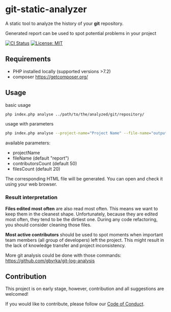 # git-static-analyzer

A static tool to analyze the history of your **git** repository.

Generated report can be used to spot potential problems in your project

[![CI Status](https://github.com/gbyrka/git-static-analyzer/workflows/CI/badge.svg?branch=master&event=push)](https://github.com/gbyrka/git-static-analyzer/actions) [![License: MIT](https://img.shields.io/badge/License-MIT-yellow.svg)](https://opensource.org/licenses/MIT)

## Requirements

- PHP installed locally (supported versions >7.2)
- composer https://getcomposer.org/

## Usage

basic usage
```sh
php index.php analyse ../path/to/the/analyzed/git/repository/ 
```

usage with parameters
```sh
php index.php analyse --project-name="Project Name" --file-name="outputFileName" ../path/to/the/analyzed/git/repository/ 
```
available parameters:
- projectName
- fileName (default "report")
- contributorsCount (default 50)
- filesCount (default 20)

The corresponding HTML file will be generated. You can open and check it using your web browser.

### Result interpretation

**Files edited most often** are also read most often. This means we want to keep them in the cleanest shape. Unfortunately, because they are edited most often, they tend to be the dirtiest one. During any code refactoring, you should consider cleaning those files.

**Most active contributors** should be used to spot moments when important team members (all group of developers) left the project. This might result in the lack of knowledge transfer and project inconsistency.

More git analysis could be done with those commands: https://github.com/gbyrka/git-log-analysis

## Contribution

This project is on early stage, however, contribution and all suggestions are welcomed!

If you would like to contribute, please follow our [Code of Conduct](CODE_OF_CONDUCT.md).
